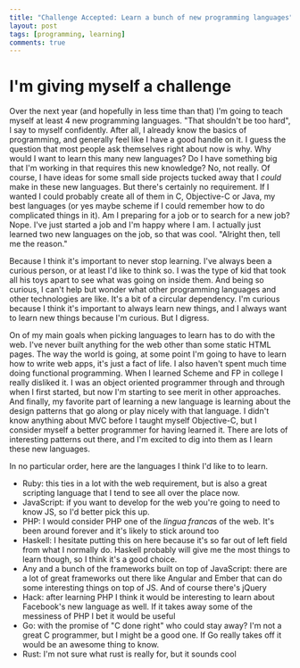 ```yaml
---
title: "Challenge Accepted: Learn a bunch of new programming languages" 
layout: post
tags: [programming, learning]
comments: true
---
```

# I'm giving myself a challenge 

Over the next year (and hopefully in less time than that) I'm going to teach myself at least 4 new programming languages. "That shouldn't be too hard", I say to myself confidently. After all, I already know the basics of programming, and generally feel like I have a good handle on it. I guess the question that most people ask themselves right about now is why. Why would I want to learn this many new languages? Do I have something big that I'm working in that requires this new knowledge? No, not really. Of course, I have ideas for some small side projects tucked away that I *could* make in these new languages. But there's certainly no requirement. If I wanted I could probably create all of them in C, Objective-C or Java, my best languages (or yes maybe scheme if I could remember how to do complicated things in it). Am I preparing for a job or to search for a new job? Nope. I've just started a job and I'm happy where I am. I actually just learned two new languages on the job, so that was cool. "Alright then, tell me the reason."

Because I think it's important to never stop learning. I've always been a curious person, or at least I'd like to think so. I was the type of kid that took all his toys apart to see what was going on inside them. And being so curious, I can't help but wonder what other programming languages and other technologies are like. It's a bit of a circular dependency. I'm curious because I think it's important to always learn new things, and I always want to learn new things because I'm curious. But I digress. 

On of my main goals when picking languages to learn has to do with the web. I've never built anything for the web other than some static HTML pages. The way the world is going, at some point I'm going to have to learn how to write web apps, it's just a fact of life. I also haven't spent much time doing functional programming. When I learned Scheme and FP in college I really disliked it. I was an object oriented programmer through and through when I first started, but now I'm starting to see merit in other approaches. And finally, my favorite part of learning a new language is learning about the design patterns that go along or play nicely with that language. I didn't know anything about MVC before I taught myself Objective-C, but I consider myself a better programmer for having learned it. There are lots of interesting patterns out there, and I'm excited to dig into them as I learn these new languages. 

In no particular order, here are the languages I think I'd like to to learn. 

- Ruby: this ties in a lot with the web requirement, but is also a great scripting language that I tend to see all over the place now. 
- JavaScript: if you want to develop for the web you're going to need to know JS, so I'd better pick this up. 
- PHP: I would consider PHP one of the *lingua franca*s of the web. It's been around forever and it's likely to stick around too
- Haskell: I hesitate putting this on here because it's so far out of left field from what I normally do. Haskell probably will give me the most things to learn though, so I think it's a good choice. 
- Any and a bunch of the frameworks built on top of JavaScript: there are a lot of great frameworks out there like Angular and Ember that can do some interesting things on top of JS. And of course there's jQuery
- Hack: after learning PHP I think it would be interesting to learn about Facebook's new language as well. If it takes away some of the messiness of PHP I bet it would be useful
- Go: with the promise of "C done right" who could stay away? I'm not a great C programmer, but I might be a good one. If Go really takes off it would be an awesome thing to know. 
- Rust: I'm not sure what rust is really for, but it sounds cool
